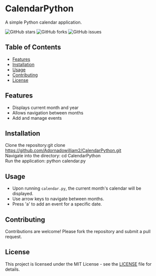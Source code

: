 # CalendarPython

A simple Python calendar application.

![GitHub stars](https://img.shields.io/github/stars/Adornadowilliam2/CalendarPython.svg?style=flat-square)
![GitHub forks](https://img.shields.io/github/forks/Adornadowilliam2/CalendarPython.svg?style=flat-square)
![GitHub issues](https://img.shields.io/github/issues/Adornadowilliam2/CalendarPython.svg?style=flat-square)

## Table of Contents
- [Features](#features)
- [Installation](#installation)
- [Usage](#usage)
- [Contributing](#contributing)
- [License](#license)

## Features
- Displays current month and year
- Allows navigation between months
- Add and manage events

## Installation
Clone the repository:git clone https://github.com/Adornadowilliam2/CalendarPython.git
<br>
Navigate into the directory:
cd CalendarPython
<br>
Run the application:
python calendar.py
<br>

## Usage
- Upon running `calendar.py`, the current month's calendar will be displayed.
- Use arrow keys to navigate between months.
- Press 'a' to add an event for a specific date.

## Contributing
Contributions are welcome! Please fork the repository and submit a pull request.

## License
This project is licensed under the MIT License - see the [LICENSE](LICENSE) file for details.
